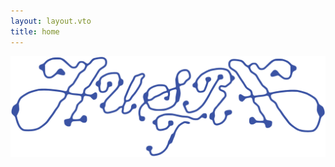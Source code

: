 ```yaml
---
layout: layout.vto
title: home
---
```

<img class="splash" src="assets/images/Austra_Light_Logo-01_blue.png" alt="Austa" />
